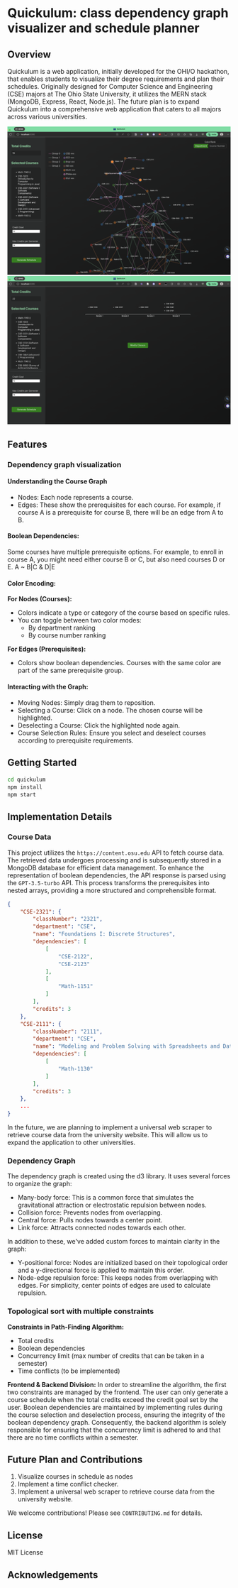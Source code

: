 # Quickulum: class dependency graph visualizer and schedule planner

## Overview
Quickulum is a web application, initially developed for the OHI/O hackathon, that enables students to visualize their degree requirements and plan their schedules. Originally designed for Computer Science and Engineering (CSE) majors at The Ohio State University, it utilizes the MERN stack (MongoDB, Express, React, Node.js). The future plan is to expand Quickulum into a comprehensive web application that caters to all majors across various universities.

![dependency graph](docs/dependency-graph.png)
![schedule generation](docs/schedule-generation.png)


## Features
### Dependency graph visualization
#### Understanding the Course Graph

- Nodes: Each node represents a course.
- Edges: These show the prerequisites for each course. For example, if course A is a prerequisite for course B, there will be an edge from A to B.
#### Boolean Dependencies:

Some courses have multiple prerequisite options. For example, to enroll in course A, you might need either course B or C, but also need courses D or E. A ~ B|C & D|E

#### Color Encoding:

**For Nodes (Courses):**
- Colors indicate a type or category of the course based on specific rules.
- You can toggle between two color modes:
    - By department ranking
    - By course number ranking

**For Edges (Prerequisites):**
- Colors show boolean dependencies. Courses with the same color are part of the same prerequisite group.
#### Interacting with the Graph:

- Moving Nodes: Simply drag them to reposition.
- Selecting a Course: Click on a node. The chosen course will be highlighted.
- Deselecting a Course: Click the highlighted node again.
- Course Selection Rules: Ensure you select and deselect courses according to prerequisite requirements.

## Getting Started
```bash
cd quickulum
npm install
npm start
```

## Implementation Details
### Course Data
This project utilizes the `https://content.osu.edu` API to fetch course data. The retrieved data undergoes processing and is subsequently stored in a MongoDB database for efficient data management. To enhance the representation of boolean dependencies, the API response is parsed using the `GPT-3.5-turbo` API. This process transforms the prerequisites into nested arrays, providing a more structured and comprehensible format.
```json
{
    "CSE-2321": {
        "classNumber": "2321",
        "department": "CSE",
        "name": "Foundations I: Discrete Structures",
        "dependencies": [
            [
                "CSE-2122",
                "CSE-2123"
            ],
            [
                "Math-1151"
            ]
        ],
        "credits": 3
    },
    "CSE-2111": {
        "classNumber": "2111",
        "department": "CSE",
        "name": "Modeling and Problem Solving with Spreadsheets and Databases",
        "dependencies": [
            [
                "Math-1130"
            ]
        ],
        "credits": 3
    },
    ...
}
```
In the future, we are planning to implement a universal web scraper to retrieve course data from the university website. This will allow us to expand the application to other universities.

### Dependency Graph 
The dependency graph is created using the d3 library. It uses several forces to organize the graph:

- Many-body force: This is a common force that simulates the gravitational attraction or electrostatic repulsion between nodes.
- Collision force: Prevents nodes from overlapping.
- Central force: Pulls nodes towards a center point.
- Link force: Attracts connected nodes towards each other.

In addition to these, we've added custom forces to maintain clarity in the graph:

- Y-positional force: Nodes are initialized based on their topological order and a y-directional force is applied to maintain this order.
- Node-edge repulsion force: This keeps nodes from overlapping with edges. For simplicity, center points of edges are used to calculate repulsion.

### Topological sort with multiple constraints
**Constraints in Path-Finding Algorithm:**
- Total credits
- Boolean dependencies
- Concurrency limit (max number of credits that can be taken in a semester)
- Time conflicts (to be implemented)

**Frontend & Backend Division:**
In order to streamline the algorithm, the first two constraints are managed by the frontend. The user can only generate a course schedule when the total credits exceed the credit goal set by the user. Boolean dependencies are maintained by implementing rules during the course selection and deselection process, ensuring the integrity of the boolean dependency graph. Consequently, the backend algorithm is solely responsible for ensuring that the concurrency limit is adhered to and that there are no time conflicts within a semester.


## Future Plan and Contributions
1. Visualize courses in schedule as nodes
1. Implement a time conflict checker.
1. Implement a universal web scraper to retrieve course data from the university website.

We welcome contributions! Please see `CONTRIBUTING.md` for details.

## License
MIT License

## Acknowledgements